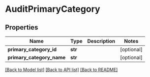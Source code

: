 # AuditPrimaryCategory

## Properties
Name | Type | Description | Notes
------------ | ------------- | ------------- | -------------
**primary_category_id** | **str** |  | [optional] 
**primary_category_name** | **str** |  | [optional] 

[[Back to Model list]](../README.md#documentation-for-models) [[Back to API list]](../README.md#documentation-for-api-endpoints) [[Back to README]](../README.md)


